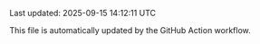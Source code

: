 Last updated: 2025-09-15 14:12:11 UTC

This file is automatically updated by the GitHub Action workflow.
